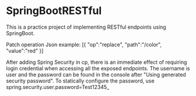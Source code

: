 # SpringBootRESTful

This is a practice project of implementing RESTful endpoints using SpringBoot.

Patch operation Json example:
[{
"op":"replace",
"path":"/color",
"value":"red"
}]

After adding Spring Security in cp, there is an immediate effect of requiring login credential when accessing all the 
exposed endpoints. The username is user and the password can be found in the console after "Using generated 
security password". To statically configure the password, use spring.security.user.password=Test12345_



